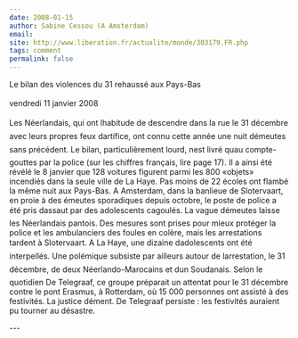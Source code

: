 ```yaml
---
date: 2008-01-15
author: Sabine Cessou (A Amsterdam)
email: 
site: http://www.liberation.fr/actualite/monde/303179.FR.php
tags: comment
permalink: false
---
```


<p>
Le bilan des violences du 31 rehaussé aux Pays-Bas
<br><br>
vendredi 11 janvier 2008
<br><br>
Les Néerlandais, qui ont lhabitude de descendre dans la rue le 31 décembre avec leurs propres feux dartifice, ont connu cette année une nuit démeutes sans précédent. Le bilan, particulièrement lourd, nest livré quau compte-gouttes par la police (sur les chiffres français, lire page 17). Il a ainsi été révélé le 8 janvier que 128 voitures figurent parmi les 800 «objets» incendiés dans la seule ville de La Haye. Pas moins de 22 écoles ont flambé la même nuit aux Pays-Bas. A Amsterdam, dans la banlieue de Slotervaart, en proie à des émeutes sporadiques depuis octobre, le poste de police a été pris dassaut par des adolescents cagoulés. La vague démeutes laisse les Néerlandais pantois. Des mesures sont prises pour mieux protéger la police et les ambulanciers des foules en colère, mais les arrestations tardent à Slotervaart. A La Haye, une dizaine dadolescents ont été interpellés. Une polémique subsiste par ailleurs autour de larrestation, le 31 décembre, de deux Néerlando-Marocains et dun Soudanais. Selon le quotidien De Telegraaf, ce groupe préparait un attentat pour le 31 décembre contre le pont Erasmus, à Rotterdam, où 15 000 personnes ont assisté à des festivités. La justice dément. De Telegraaf persiste : les festivités auraient pu tourner au désastre.
</p>
---